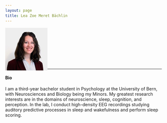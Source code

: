 ```yaml
---
layout: page
title: Lea Zoe Meret Bächlin
---
```


<img align="left" style="display:inline" src="https://raw.githubusercontent.com/aath0/aath0.github.io/master/assets/img/LeaBachlin_Picture.jpeg" alt="Picture of Lea" style="padding:25px"/> <br/> <br/>
<br/>
<br/>
<br/>
<br/>
<br/>

---
#### Bio

I am a third-year bachelor student in Psychology at the University of Bern, with Neurosciences and Biology being my Minors. My greatest research interests are in the domains of neuroscience, sleep, cognition, and perception. In the lab, I conduct high-density EEG recordings studying auditory predictive processes in sleep and wakefulness and perform sleep scoring.
